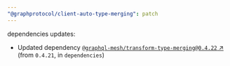 ```yaml
---
"@graphprotocol/client-auto-type-merging": patch
---
```


dependencies updates: 

- Updated dependency [`@graphql-mesh/transform-type-merging@0.4.22` ↗︎](https://www.npmjs.com/package/@graphql-mesh/transform-type-merging/v/0.4.22) (from `0.4.21`, in `dependencies`)
